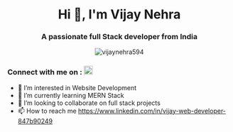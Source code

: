 <h1 align="center">Hi 👋, I'm Vijay Nehra</h1>
<h3 align="center">A passionate full Stack developer from India</h3>

<p align="center"> <img src="https://komarev.com/ghpvc/?username=vijaynehra594&label=Profile%20views&color=0e75b6&style=flat" alt="vijaynehra594" /> </p>

<h3 align="left">Connect with me on : <a href="https://www.linkedin.com/in/vijay-web-developer-847b90249"><img width="20" margin-top="10px" height="20" src="https://img.icons8.com/color/48/linkedin.png" alt="linkedin"/></a></h3>
<p align="center">
</p>

- 👀 I’m interested in Website Development
- 🌱 I’m currently learning MERN Stack
- 💞️ I’m looking to collaborate on full stack projects
- 📫 How to reach me https://www.linkedin.com/in/vijay-web-developer-847b90249

<!---
vijaynehra594/vijaynehra594 is a ✨ special ✨ repository because its `README.md` (this file) appears on your GitHub profile.
You can click the Preview link to take a look at your changes.
--->
